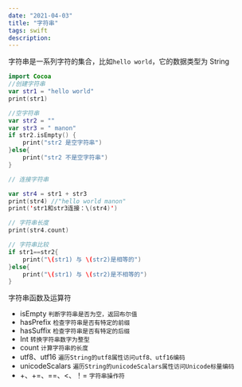 ```yaml
---
date: "2021-04-03"
title: "字符串"
tags: swift
description:
---
```


字符串是一系列字符的集合，比如`hello world`，它的数据类型为 String

```swift
import Cocoa
//创建字符串
var str1 = "hello world"
print(str1)

//空字符串
var str2 = ""
var str3 = " manon"
if str2.isEmpty() {
	print("str2 是空字符串")
}else{
	print("str2 不是空字符串")
}

// 连接字符串

var str4 = str1 + str3
print(str4) //"hello world manon"
print('str1和str3连接：\(str4)')

// 字符串长度
print(str4.count)

// 字符串比较
if str1==str2{
	print("\(str1) 与 \(str2)是相等的")
}else{
	print("\(str1) 与 \(str2)是不相等的")
}
```

字符串函数及运算符

-   isEmpty `判断字符串是否为空，返回布尔值`
-   hasPrefix `检查字符串是否有特定的前缀`
-   hasSuffix `检查字符串是否有特定的后缀`
-   Int `转换字符串数字为整型`
-   count `计算字符串的长度`
-   utf8、utf16 `遍历String的utf8属性访问utf8、utf16编码`
-   unicodeScalars `遍历String的unicodeScalars属性访问Unicode标量编码`
-   +、+=、==、<、！= `字符串操作符`

